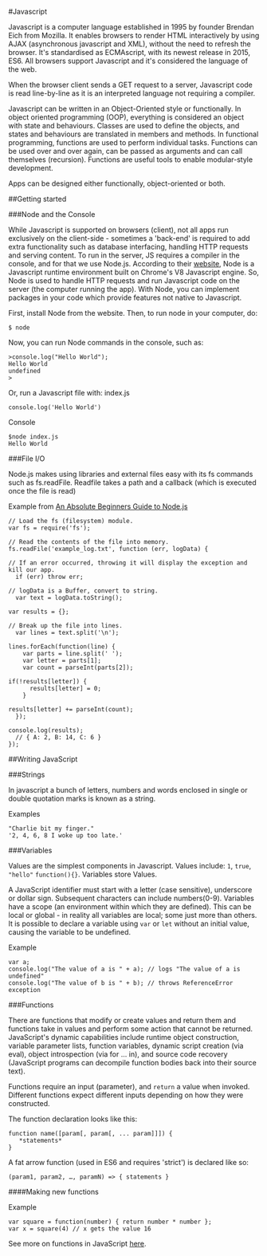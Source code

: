 #Javascript

Javascript is a computer language established in 1995 by founder Brendan Eich from Mozilla. It enables browsers to render HTML interactively by using AJAX (asynchronous javascript and XML), without the need to refresh the browser. It's standardised as ECMAscript, with its newest release in 2015, ES6. All browsers support Javascript and it's considered the language of the web.

When the browser client sends a GET request to a server, Javascript code is read line-by-line as it is an interpreted language not requiring a compiler.

Javascript can be written in an Object-Oriented style or functionally. In object oriented programming (OOP), everything is considered an object with state and behaviours. Classes are used to define the objects, and states and behaviours are translated in members and methods. In functional programming, functions are used to perform individual tasks. Functions can be used over and over again, can be passed as arguments and can call themselves (recursion). Functions are useful tools to enable modular-style development.

Apps can be designed either functionally, object-oriented or both.

##Getting started

###Node and the Console

While Javascript is supported on browsers (client), not all apps run exclusively on the client-side - sometimes a 'back-end' is required to add extra functionality such as database interfacing, handling HTTP requests and serving content. To run in the server, JS requires a compiler in the console, and for that we use Node.js. According to their [website](https://nodejs.org/), Node is a Javascript runtime environment built on Chrome's V8 Javascript engine. So, Node is used to handle HTTP requests and run Javascript code on the server (the computer running the app). With Node, you can implement packages in your code which provide features not native to Javascript.

First, install Node from the website. Then, to run node in your computer, do:
```
$ node
```

Now, you can run Node commands in the console, such as:
```
>console.log("Hello World");
Hello World
undefined
>
```

Or, run a Javascript file with:
index.js
```
console.log('Hello World')
```
Console
```
$node index.js
Hello World
```

###File I/O

Node.js makes using libraries and external files easy with its fs commands such as fs.readFile. Readfile takes a path and a callback (which is executed once the file is read)

Example from [An Absolute Beginners Guide to Node.js](/http://blog.modulus.io/absolute-beginners-guide-to-nodejs)
```
// Load the fs (filesystem) module.
var fs = require('fs');

// Read the contents of the file into memory.
fs.readFile('example_log.txt', function (err, logData) {

// If an error occurred, throwing it will display the exception and kill our app.
  if (err) throw err;

// logData is a Buffer, convert to string.
  var text = logData.toString();

var results = {};

// Break up the file into lines.
  var lines = text.split('\n');

lines.forEach(function(line) {
    var parts = line.split(' ');
    var letter = parts[1];
    var count = parseInt(parts[2]);

if(!results[letter]) {
      results[letter] = 0;
    }

results[letter] += parseInt(count);
  });

console.log(results);
  // { A: 2, B: 14, C: 6 }
});
```

##Writing JavaScript

###Strings

In javascript a bunch of letters, numbers and words enclosed in single or double quotation marks is known as a string.

Examples
```
"Charlie bit my finger."
'2, 4, 6, 8 I woke up too late.'
```

###Variables

Values are the simplest components in Javascript. Values include: `1`, `true`, `"hello"` `function(){}`. Variables store Values.

A JavaScript identifier must start with a letter (case sensitive), underscore or dollar sign. Subsequent characters can include numbers(0-9). Variables have a scope (an environment within which they are defined). This can be local or global - in reality all variables are local; some just more than others. It is possible to declare a variable using `var` or `let` without an initial value, causing the variable to be undefined.

Example
```
var a;
console.log("The value of a is " + a); // logs "The value of a is undefined"
console.log("The value of b is " + b); // throws ReferenceError exception
```

###Functions

There are functions that modify or create values and return them and
functions take in values and perform some action that cannot be returned.
JavaScript's dynamic capabilities include runtime object construction, variable parameter lists, function variables, dynamic script creation (via eval), object introspection (via for ... in), and source code recovery (JavaScript programs can decompile function bodies back into their source text).

Functions require an input (parameter), and `return` a value when invoked. Different functions expect different inputs depending on how they were constructed.

The function declaration looks like this:
```
function name([param[, param[, ... param]]]) {
   *statements*
}
```

A fat arrow function (used in ES6 and requires 'strict') is declared like so:
```
(param1, param2, …, paramN) => { statements }
```

####Making new functions

Example
```
var square = function(number) { return number * number };
var x = square(4) // x gets the value 16
```

See more on functions in JavaScript [here](/functions.md). 
